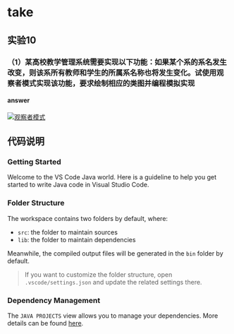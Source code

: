 # take

## 实验10

### **（1）某高校教学管理系统需要实现以下功能：如果某个系的系名发生改变，则该系所有教师和学生的所属系名称也将发生变化。试使用观察者模式实现该功能，要求绘制相应的类图并编程模拟实现**

#### answer

[![观察者模式](https://s1.328888.xyz/2022/10/06/fl43y.png)](https://imgloc.com/i/fl43y)

## 代码说明

### Getting Started

Welcome to the VS Code Java world. Here is a guideline to help you get started to write Java code in Visual Studio Code.

### Folder Structure

The workspace contains two folders by default, where:

+ `src`: the folder to maintain sources
+ `lib`: the folder to maintain dependencies

Meanwhile, the compiled output files will be generated in the `bin` folder by default.

> If you want to customize the folder structure, open `.vscode/settings.json` and update the related settings there.

### Dependency Management

The `JAVA PROJECTS` view allows you to manage your dependencies. More details can be found [here](https://github.com/microsoft/vscode-java-dependency#manage-dependencies).

